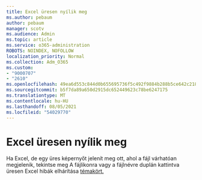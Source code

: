 ```yaml
---
title: Excel üresen nyílik meg
ms.author: pebaum
author: pebaum
manager: scotv
ms.audience: Admin
ms.topic: article
ms.service: o365-administration
ROBOTS: NOINDEX, NOFOLLOW
localization_priority: Normal
ms.collection: Adm_O365
ms.custom:
- "9000707"
- "2610"
ms.openlocfilehash: 49ea6d553c844d0b655695736f5c492f9884b288b5ce642c21859f2a3a235268
ms.sourcegitcommit: b5f7da89a650d2915dc652449623c78be6247175
ms.translationtype: MT
ms.contentlocale: hu-HU
ms.lasthandoff: 08/05/2021
ms.locfileid: "54029770"
---
```

# <a name="excel-opens-blank"></a>Excel üresen nyílik meg

Ha Excel, de egy üres képernyőt jelenít meg ott, ahol a fájl várhatóan megjelenik, tekintse meg A fájlikonra vagy a fájlnévre duplán kattintva üresen Excel hibák elhárítása [témakört.](https://docs.microsoft.com/office/troubleshoot/excel/excel-opens-blank)